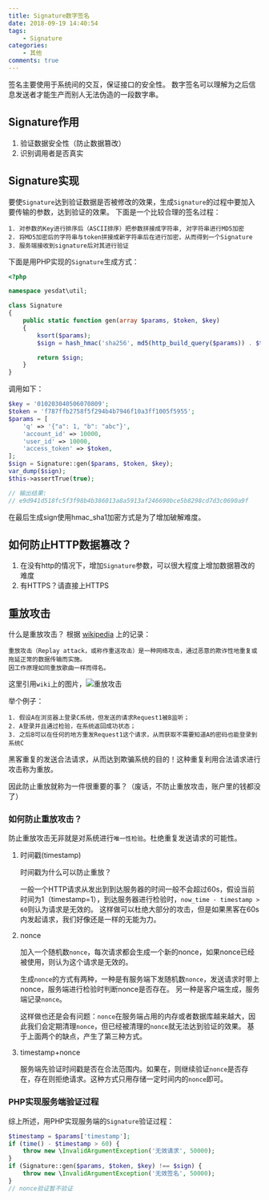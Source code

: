 ```yaml
---
title: Signature数字签名
date: 2018-09-19 14:40:54
tags:
    - Signature
categories:
    - 其他
comments: true
---
```


签名主要使用于系统间的交互，保证接口的安全性。
数字签名可以理解为之后信息发送者才能生产而别人无法伪造的一段数字串。

<!-- more -->

## Signature作用
1. 验证数据安全性（防止数据篡改）
2. 识别调用者是否真实

## Signature实现
要使`Signature`达到验证数据是否被修改的效果，生成`Signature`的过程中要加入要传输的参数，达到验证的效果。
下面是一个比较合理的签名过程：
```text
1. 对参数的Key进行排序后（ASCII排序）把参数拼接成字符串, 对字符串进行MD5加密
2. 将MD5加密后的字符串与token拼接成新字符串后在进行加密，从而得到一个Signature
3. 服务端接收到signature后对其进行验证
```

下面是用PHP实现的`Signature`生成方式：
```php
<?php

namespace yesdat\util;

class Signature
{
    public static function gen(array $params, $token, $key)
    {
        ksort($params);
        $sign = hash_hmac('sha256', md5(http_build_query($params)) . $token, $key);

        return $sign;
    }
}
```

调用如下：
```php
$key = '010203040506070809';
$token = 'f787ffb2758f5f294b4b7946f10a3ff1005f5955';
$params = [
    'q' => '{"a": 1, "b": "abc"}',
    'account_id' => 10000,
    'user_id' => 10000,
    'access_token' => $token,
];
$sign = Signature::gen($params, $token, $key);
var_dump($sign);
$this->assertTrue(true);

// 输出结果:
// e9d941d518fc5f3f98b4b386013a8a5913af246690bce5b8298cd7d3c0690a9f
```

在最后生成sign使用hmac_sha1加密方式是为了增加破解难度。

## 如何防止HTTP数据篡改？
1. 在没有http的情况下，增加`Signature`参数，可以很大程度上增加数据篡改的难度
2. 有HTTPS？请直接上HTTPS

## 重放攻击
什么是重放攻击？ 根据 [wikipedia](https://zh.wikipedia.org/wiki/%E9%87%8D%E6%94%BE%E6%94%BB%E5%87%BB) 上的记录：
```text
重放攻击（Replay attack，或称作重送攻击）是一种网络攻击，通过恶意的欺诈性地重复或拖延正常的数据传输而实施。
因工作原理如同重放歌曲一样而得名。
```

这里引用`wiki`上的图片，![重放攻击](https://upload.wikimedia.org/wikipedia/commons/c/ca/Replay_attack_on_hash.svg)

举个例子：
```text
1. 假设A在浏览器上登录C系统，但发送的请求Request1被B监听；
2. A登录并且通过检验，在系统返回成功状态；
3. 之后B可以在任何的地方重发Request1这个请求，从而获取不需要知道A的密码也能登录到系统C
```

黑客重复的发送合法请求，从而达到欺骗系统的目的！这种重复利用合法请求进行攻击称为重放。

因此防止重放就称为一件很重要的事？（废话，不防止重放攻击，账户里的钱都没了）

### 如何防止重放攻击？

防止重放攻击无非就是对系统进行`唯一性检验`。杜绝重复发送请求的可能性。

1. 时间戳(timestamp)

    时间戳为什么可以防止重放？

    一般一个HTTP请求从发出到到达服务器的时间一般不会超过60s，假设当前时间为1（timestamp=1），到达服务器进行检验时，`now_time - timestamp > 60`则认为请求是无效的。
    这样做可以杜绝大部分的攻击，但是如果黑客在60s内发起请求，我们好像还是一样的无能为力。

2. nonce

    加入一个随机数`nonce`，每次请求都会生成一个新的nonce，如果nonce已经被使用，则认为这个请求是无效的。

    生成`nonce`的方式有两种，一种是有服务端下发随机数`nonce`，发送请求时带上nonce，服务端进行检验时判断nonce是否存在。
    另一种是客户端生成，服务端记录`nonce`。

    这样做也还是会有问题：`nonce`在服务端占用的内存或者数据库越来越大，因此我们会定期清理`nonce`，但已经被清理的`nonce`就无法达到验证的效果。
    基于上面两个的缺点，产生了第三种方式。

3. timestamp+nonce

    服务端先验证时间戳是否在合法范围内。如果在，则继续验证`nonce`是否存在，存在则拒绝请求。这种方式只用存储一定时间内的`nonce`即可。

### PHP实现服务端验证过程
综上所述，用PHP实现服务端的`Signature`验证过程：
```php
$timestamp = $params['timestamp'];
if (time() - $timestamp > 60) {
    throw new \InvalidArgumentException('无效请求', 50000);
}
if (Signature::gen($params, $token, $key) !== $sign) {
    throw new \InvalidArgumentException('无效签名', 50000);
}
// nonce验证暂不验证
```
